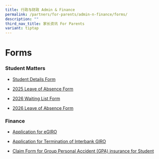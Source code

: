 ```yaml
---
title: 行政与财政 Admin & Finance
permalink: /partners/for-parents/admin-n-finance/forms/
description: ""
third_nav_title: 家长资讯 For Parents
variant: tiptap
---
```

<h1>Forms</h1>
<h3>Student Matters</h3>
<ul data-tight="true" class="tight">
<li>
<p><a href="https://pg.moe.edu.sg/forms/sdf" rel="noopener noreferrer nofollow" target="_blank">Student Details Form</a>
</p>
</li>
<li>
<p><a href="https://go.gov.sg/2025-loa-form-tns" rel="noopener noreferrer nofollow" target="_blank">2025 Leave of Absence Form</a>
</p>
</li>
<li>
<p><a href="https://go.gov.sg/2026-tns-waiting-list" rel="noopener nofollow" target="_blank">2026 Waiting List Form</a>
</p>
</li>
<li>
<p><a href="https://go.gov.sg/2026-loa-form-tns" rel="noopener noreferrer nofollow" target="_blank">2026 Leave of Absence Form</a>
</p>
</li>
</ul>
<h3>Finance</h3>
<ul data-tight="true" class="tight">
<li>
<p><a href="https://www.moe.gov.sg/financial-matters/fees/egiro" rel="noopener noreferrer nofollow" target="_blank">Application for eGIRO</a>
</p>
</li>
<li>
<p><a href="/files/GIRO_Termination_Form_reviseSep19.pdf" rel="noopener noreferrer nofollow" target="_blank">Application for Termination of Interbank GIRO</a>
</p>
</li>
<li>
<p><a href="https://www.income.com.sg/group-insurance-for-schools-and-centres-and-moe/group-personal-accident-for-students" rel="noopener noreferrer nofollow" target="_blank">Claim Form for Group Personal Accident (GPA) insurance for Student</a>
</p>
</li>
</ul>
<p></p>
